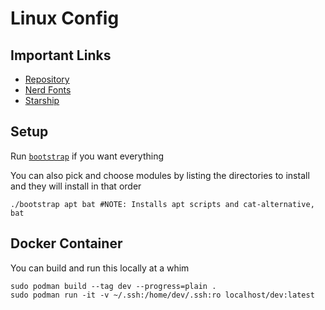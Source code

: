 # Linux Config

## Important Links

- [Repository](https://git.sr.ht/~jamesaorson/bootstrap)
- [Nerd Fonts](https://www.nerdfonts.com/)
- [Starship](https://starship.rs/)

## Setup

Run [`bootstrap`](./bootstrap) if you want everything

You can also pick and choose modules by listing the directories to install and they will install in that order

```shell
./bootstrap apt bat #NOTE: Installs apt scripts and cat-alternative, bat
```

## Docker Container

You can build and run this locally at a whim

```shell
sudo podman build --tag dev --progress=plain .
sudo podman run -it -v ~/.ssh:/home/dev/.ssh:ro localhost/dev:latest
```

